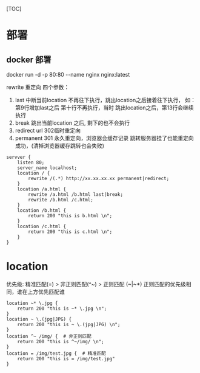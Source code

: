 [TOC]


# 部署
## docker 部署
docker run -d -p 80:80 --name nginx nginx:latest

rewrite 重定向 四个参数：
1. last 中断当前location 不再往下执行，跳出location之后接着往下执行， 如：第9行增加last之后 第十行不再执行，当时
    跳出location之后，第13行会继续执行
2. break 跳出当前location 之后, 剩下的也不会执行
3. redirect url 302临时重定向
4. permanent 301 永久重定向，浏览器会缓存记录 跳转服务器挂了也能重定向成功，(清掉浏览器缓存跳转也会失败)

```commandline
servver {
    listen 80;
    server_name localhost;
    location / {
        rewrite /(.*) http://xx.xx.xx.xx permanent|redirect;
    }
    location /a.html {
        rewrite /a.html /b.html last|break;
        rewrite /b.html /c.html;
    }
    location /b.html {
        return 200 "this is b.html \n";
    }
    location /c.html {
        return 200 "this is c.html \n";
    }
}
```

# location
优先级: 精准匹配(=) > 非正则匹配(^~) > 正则匹配 (~|~*)  正则匹配的优先级相同，谁在上方优先匹配谁

```commandline
location ~* \.jpg {
    return 200 "this is ~* \.jpg \n";
}
location ~ \.(jpg|JPG) {
    return 200 "this is ~ \.(jpg|JPG) \n";
}
location ^~ /img/ {  # 非正则匹配
    return 200 "this is ^~/img/ \n";
}
location = /img/test.jpg {  # 精准匹配
    return 200 "this is = /img/test.jpg"
}
```